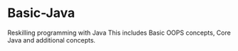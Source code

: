 # Basic-Java
Reskilling programming with Java
This includes Basic OOPS concepts, Core Java and additional concepts.
